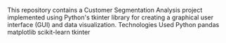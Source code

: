 This repository contains a Customer Segmentation Analysis project implemented using Python's tkinter library for creating a graphical user interface (GUI) and data visualization.
Technologies Used
Python
pandas
matplotlib
scikit-learn
tkinter
